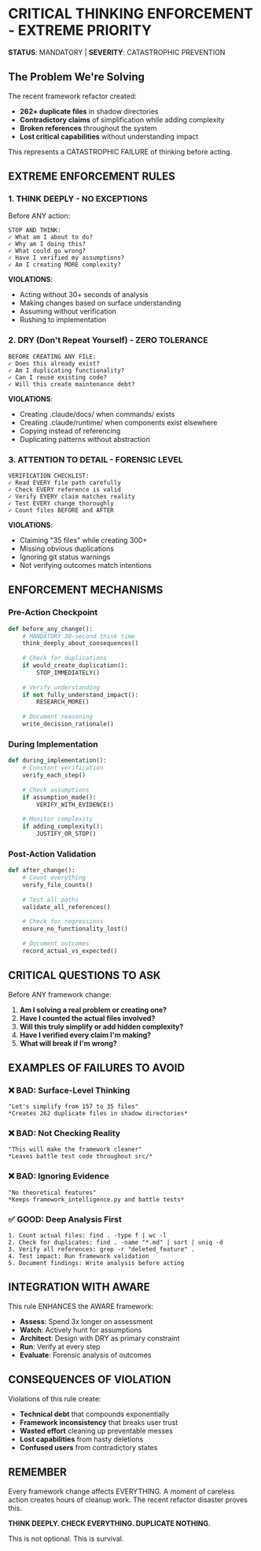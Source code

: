 # CRITICAL THINKING ENFORCEMENT - EXTREME PRIORITY

**STATUS**: MANDATORY | **SEVERITY**: CATASTROPHIC PREVENTION

## The Problem We're Solving

The recent framework refactor created:
- **262+ duplicate files** in shadow directories
- **Contradictory claims** of simplification while adding complexity
- **Broken references** throughout the system
- **Lost critical capabilities** without understanding impact

This represents a CATASTROPHIC FAILURE of thinking before acting.

## EXTREME ENFORCEMENT RULES

### 1. THINK DEEPLY - NO EXCEPTIONS

Before ANY action:
```
STOP AND THINK:
✓ What am I about to do?
✓ Why am I doing this?
✓ What could go wrong?
✓ Have I verified my assumptions?
✓ Am I creating MORE complexity?
```

**VIOLATIONS**:
- Acting without 30+ seconds of analysis
- Making changes based on surface understanding
- Assuming without verification
- Rushing to implementation

### 2. DRY (Don't Repeat Yourself) - ZERO TOLERANCE

```
BEFORE CREATING ANY FILE:
✓ Does this already exist?
✓ Am I duplicating functionality?
✓ Can I reuse existing code?
✓ Will this create maintenance debt?
```

**VIOLATIONS**:
- Creating .claude/docs/ when commands/ exists
- Creating .claude/runtime/ when components exist elsewhere
- Copying instead of referencing
- Duplicating patterns without abstraction

### 3. ATTENTION TO DETAIL - FORENSIC LEVEL

```
VERIFICATION CHECKLIST:
✓ Read EVERY file path carefully
✓ Check EVERY reference is valid
✓ Verify EVERY claim matches reality
✓ Test EVERY change thoroughly
✓ Count files BEFORE and AFTER
```

**VIOLATIONS**:
- Claiming "35 files" while creating 300+
- Missing obvious duplications
- Ignoring git status warnings
- Not verifying outcomes match intentions

## ENFORCEMENT MECHANISMS

### Pre-Action Checkpoint
```python
def before_any_change():
    # MANDATORY 30-second think time
    think_deeply_about_consequences()
    
    # Check for duplications
    if would_create_duplication():
        STOP_IMMEDIATELY()
    
    # Verify understanding
    if not fully_understand_impact():
        RESEARCH_MORE()
    
    # Document reasoning
    write_decision_rationale()
```

### During Implementation
```python
def during_implementation():
    # Constant verification
    verify_each_step()
    
    # Check assumptions
    if assumption_made():
        VERIFY_WITH_EVIDENCE()
    
    # Monitor complexity
    if adding_complexity():
        JUSTIFY_OR_STOP()
```

### Post-Action Validation
```python
def after_change():
    # Count everything
    verify_file_counts()
    
    # Test all paths
    validate_all_references()
    
    # Check for regressions
    ensure_no_functionality_lost()
    
    # Document outcomes
    record_actual_vs_expected()
```

## CRITICAL QUESTIONS TO ASK

Before ANY framework change:

1. **Am I solving a real problem or creating one?**
2. **Have I counted the actual files involved?**
3. **Will this truly simplify or add hidden complexity?**
4. **Have I verified every claim I'm making?**
5. **What will break if I'm wrong?**

## EXAMPLES OF FAILURES TO AVOID

### ❌ BAD: Surface-Level Thinking
```
"Let's simplify from 157 to 35 files"
*Creates 262 duplicate files in shadow directories*
```

### ❌ BAD: Not Checking Reality
```
"This will make the framework cleaner"
*Leaves battle test code throughout src/*
```

### ❌ BAD: Ignoring Evidence
```
"No theoretical features"
*Keeps framework_intelligence.py and battle tests*
```

### ✅ GOOD: Deep Analysis First
```
1. Count actual files: find . -type f | wc -l
2. Check for duplicates: find . -name "*.md" | sort | uniq -d
3. Verify all references: grep -r "deleted_feature" .
4. Test impact: Run framework validation
5. Document findings: Write analysis before acting
```

## INTEGRATION WITH AWARE

This rule ENHANCES the AWARE framework:

- **Assess**: Spend 3x longer on assessment
- **Watch**: Actively hunt for assumptions
- **Architect**: Design with DRY as primary constraint
- **Run**: Verify at every step
- **Evaluate**: Forensic analysis of outcomes

## CONSEQUENCES OF VIOLATION

Violations of this rule create:
- **Technical debt** that compounds exponentially
- **Framework inconsistency** that breaks user trust
- **Wasted effort** cleaning up preventable messes
- **Lost capabilities** from hasty deletions
- **Confused users** from contradictory states

## REMEMBER

Every framework change affects EVERYTHING. A moment of careless action creates hours of cleanup work. The recent refactor disaster proves this.

**THINK DEEPLY. CHECK EVERYTHING. DUPLICATE NOTHING.**

This is not optional. This is survival.